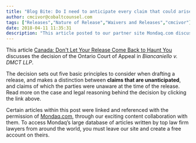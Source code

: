 ```yaml
---
title: "Blog Bite: Do I need to anticipate every claim that could arise when contemplating a release agreement?"
author: cmcivor@cobaltcounsel.com
tags: ["Releases","Nature of Release","Waivers and Releases","cmcivor"]
date: 2018-04-11 11:35:31
description: "This article posted to our partner site Mondaq.com discusses the decision of the Ontario Court of Appeal in Biancaniello v. DMCT LLP."
---
```


This article [Canada: Don't Let Your Release Come Back to Haunt You](http://www.mondaq.com/canada/x/615026/trials+appeals+compensation/Dont+Let+Your+Release+Come+Back+to+Haunt+You) discusses the decision of the Ontario Court of Appeal in *Biancaniello v. DMCT LLP*. 

The decision sets out five basic principles to consider when drafting a release, and makes a distinction between **claims that are unanticipated**, and claims of which the parties were unaware at the time of the release. Read more on the case and legal reasoning behind the decision by clicking the link above.

Certain articles within this post were linked and referenced with the permission of [Mondaq.com](https://www.mondaq.com/?clear=true), through our exciting content collaboration with them.  To access Mondaq’s large database of articles written by top law firm lawyers from around the world, you must leave our site and create a free account on theirs.
